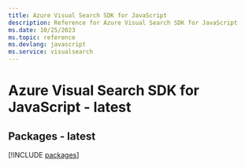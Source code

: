 ```yaml
---
title: Azure Visual Search SDK for JavaScript
description: Reference for Azure Visual Search SDK for JavaScript
ms.date: 10/25/2023
ms.topic: reference
ms.devlang: javascript
ms.service: visualsearch
---
```

# Azure Visual Search SDK for JavaScript - latest
## Packages - latest
[!INCLUDE [packages](visual-search-index.md)]